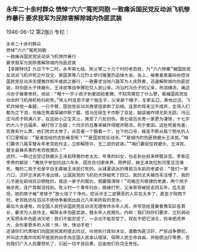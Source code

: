 ### 永年二十余村群众  愤悼“六六”冤死同胞  一致痛诉国民党反动派飞机惨炸暴行  要求我军为民除害解除城内伪匪武装

1946-06-12
第2版()
专栏：

    永年二十余村群众
    愤悼“六六”冤死同胞
    一致痛诉国民党反动派飞机惨炸暴行
    要求我军为民除害解除城内伪匪武装
    【本报特讯】九日下午二时，永年南七级、陈义等二十几个村的老百姓，为“六六惨案”被国民党反动派飞机炸死之叶双全、柴国恩等八位烈士举行隆重的追悼大会。会上，被害者家属纷纷控诉国民党反动派无理轰炸和平居民之暴行，一致要求当地八路军为人民除害，迅速解除城内伪匪武装，将伪匪头子铁磨头、王泽民等战争罪犯交人民公审。冯沿村冯合子的父亲，热泪横流，痛述冯合子被害惨状，他说：“俺十一岁小孩子到麦田拾麦穗，不知究竟犯了什么罪，竟被国民党反动派的飞机用机枪扫射死。”陈义村连恩子是个独生子，父亲是个瞎子，全家五口，靠他过活，飞机炸掉他一条腿，一只手臂，国民党反动派竟使连家断了后根。连恩的母亲泣不成声，全场人们都为之下泪，司格庄焦甫保被炸断了腿，借马庄段生子炸断了双足，脑袋被炸得无影无踪。冯沿庄冯虎子刚满八岁，在这幼小之生灵上，竟受了八处创伤。南七级吕长贵一家更为凄惨，十七岁的大儿子吕福来，被打伤了左腿；十四岁的吕春来被炸得膛开肠流，死于麦田。这些死者伤者，究竟有什么罪，他们死的太惨了。诉苦者一个跟着一个，台下的口号，接连不断从每个怒吼的人们口里喊出：“是谁加给的这些痛苦呢？”“是国民党反动派。”“是城内的伪匪铁磨头王泽民。”咱们要求八路军替永年老百姓作主，立即解除许、王二逆的武装。”“咱们要捉住铁磨头、王泽民、替全县被杀害的老百姓报仇！”
    这时，一群过去受过铁磨头王泽民残害的老太太、年青的妇女，也走到台前来伸冤诉苦。李家庄李贵的娘说：“俺孩子参加抗战六年多，因负伤归家休养，刚养好，被王泽民拉到河里活活淹死，俺的二孩子也是平白无辜被王泽民打死的。从城里逃出的难民马车前的老婆说：“我们一家六口，汉奸王泽民不准出城，让国民党的飞机扔大饼砸死了四口，我的丈夫被伪军活埋了，我的儿子是在前线抗日牺牲的，我这一家子的冤仇，我要报清呀！”司格庄刘俊德的老婆，两个孩子被杀死，连尸首都没找到。陈义村一个青年妇女，娘被打死，父亲哥哥被捉走四五年，迄无音信，她的房子被“老铁子”放火烧了个净光。控诉许王二逆罪恶的人实在太多了，直至夕阳西下时，老百姓还在滔滔不绝地争着倒出自己八年来所有的苦水。
    最后大会通电，向全国人民控诉国民党反动派无理惨炸永年人民，并写信给晋冀鲁豫军区各首长，要求为人民作主，解除永年伪匪武装，替永年人民报仇，内称：我们向你们要求，立刻调动大军把永年伪匪消灭吧：我们不能忍受了，一点也不能忍受了，现在不把它消灭，将来把虎养大，会伤害更多的人呀！快，快，快动手吧！
    还请你们代表咱们向国民党政府提出抗议，叫他执行政协决议，遣散伪匪汉奸，严惩战争罪犯，并叫这次轰炸向和平居民的凶手向全国人民承认错误，保障人民生命自由，并赔偿治疗等费，否则我们广大人民要怒吼了，引起一切不良后果，应由他们负完全责任。
